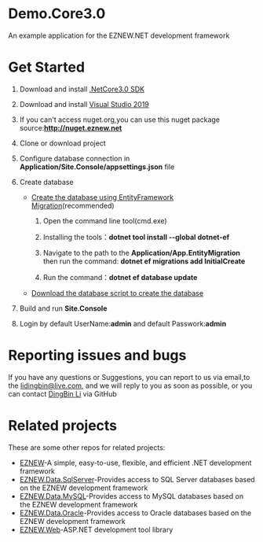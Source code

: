 # Demo.Core3.0

An example application for the EZNEW.NET development framework

# Get Started

1. Download and install [.NetCore3.0 SDK](https://dotnet.microsoft.com/download/dotnet-core/3.0)
2. Download and install [Visual Studio 2019](https://visualstudio.microsoft.com/zh-hans/downloads/)
3. If you can't access nuget.org,you can use this nuget package source:<b>http://nuget.eznew.net</b>
4. Clone or download project
5. Configure database connection in <b>Application/Site.Console/appsettings.json</b> file
6. Create database
	* [Create the database using EntityFramework Migration](https://github.com/eznew-net/EZNEW)(recommended)
	
		1. Open the command line tool(cmd.exe)
		
		2. Installing the tools：<b>dotnet tool install --global dotnet-ef</b>
		
		3. Navigate to the path to the <b>Application/App.EntityMigration</b> then run the command: <b>dotnet ef migrations add InitialCreate</b>
		
		4. Run the command：<b>dotnet ef database update</b>
		
	* [Download the database script to create the database](https://github.com/eznew-net/EZNEW)
	
7. Build and run <b>Site.Console</b> 
8. Login by default UserName:<b>admin</b> and default Passwork:<b>admin</b>

# Reporting issues and bugs

If you have any questions or Suggestions, you can report to us via email,to the lidingbin@live.com, and we will reply to you as soon as possible, or you can contact [DingBin Li](https://github.com/lidingbin) via GitHub

# Related projects

These are some other repos for related projects:

  * [EZNEW](https://github.com/eznew-net/EZNEW)-A simple, easy-to-use, flexible, and efficient .NET development framework
  * [EZNEW.Data.SqlServer](https://github.com/eznew-net/EZNEW.Data.SqlServer)-Provides access to SQL Server databases based on the EZNEW development framework
  * [EZNEW.Data.MySQL](https://github.com/eznew-net/EZNEW.Data.MySQL)-Provides access to MySQL databases based on the EZNEW development framework
  * [EZNEW.Data.Oracle](https://github.com/eznew-net/EZNEW.Data.Oracle)-Provides access to Oracle databases based on the EZNEW development framework
  * [EZNEW.Web](https://github.com/eznew-net/EZNEW.Web)-ASP.NET development tool library
